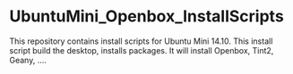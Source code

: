 # UbuntuMini_Openbox_InstallScripts
This repository contains install scripts for Ubuntu Mini 14.10.
This install script build the desktop, installs packages.
It will install Openbox, Tint2, Geany, ....
